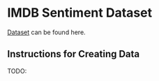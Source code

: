 # IMDB Sentiment Dataset

[Dataset](http://ai.stanford.edu/~amaas/data/sentiment/) can be found here.

## Instructions for Creating Data
TODO: